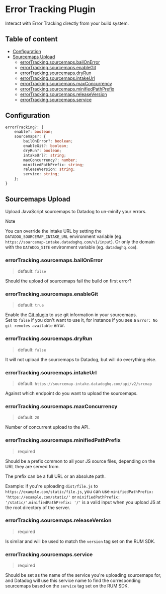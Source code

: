 # Error Tracking Plugin <!-- #omit in toc -->

Interact with Error Tracking directly from your build system.

<!-- The title and the following line will both be added to the root README.md  -->

## Table of content <!-- #omit in toc -->

<!-- This is auto generated with yarn cli integrity -->

<!-- #toc -->
-   [Configuration](#configuration)
-   [Sourcemaps Upload](#sourcemaps-upload)
    -   [errorTracking.sourcemaps.bailOnError](#errortrackingsourcemapsbailonerror)
    -   [errorTracking.sourcemaps.enableGit](#errortrackingsourcemapsenablegit)
    -   [errorTracking.sourcemaps.dryRun](#errortrackingsourcemapsdryrun)
    -   [errorTracking.sourcemaps.intakeUrl](#errortrackingsourcemapsintakeurl)
    -   [errorTracking.sourcemaps.maxConcurrency](#errortrackingsourcemapsmaxconcurrency)
    -   [errorTracking.sourcemaps.minifiedPathPrefix](#errortrackingsourcemapsminifiedpathprefix)
    -   [errorTracking.sourcemaps.releaseVersion](#errortrackingsourcemapsreleaseversion)
    -   [errorTracking.sourcemaps.service](#errortrackingsourcemapsservice)
<!-- #toc -->

## Configuration

```ts
errorTracking?: {
    enable?: boolean;
    sourcemaps?: {
        bailOnError?: boolean;
        enableGit?: boolean;
        dryRun?: boolean;
        intakeUrl?: string;
        maxConcurrency?: number;
        minifiedPathPrefix: string;
        releaseVersion: string;
        service: string;
    };
}
```

## Sourcemaps Upload

Upload JavaScript sourcemaps to Datadog to un-minify your errors.

> [!NOTE]
> You can override the intake URL by setting the `DATADOG_SOURCEMAP_INTAKE_URL` environment variable (eg. `https://sourcemap-intake.datadoghq.com/v1/input`).
> Or only the domain with the `DATADOG_SITE` environment variable (eg. `datadoghq.com`).

### errorTracking.sourcemaps.bailOnError

> default: `false`

Should the upload of sourcemaps fail the build on first error?

### errorTracking.sourcemaps.enableGit

> default: `true`

Enable the [Git plugin](/packages/plugins/git#readme) to use git information in your sourcemaps.<br/>
Set to `false` if you don't want to use it, for instance if you see a `Error: No git remotes available` error.

### errorTracking.sourcemaps.dryRun

> default: `false`

It will not upload the sourcemaps to Datadog, but will do everything else.

### errorTracking.sourcemaps.intakeUrl

> default: `https://sourcemap-intake.datadoghq.com/api/v2/srcmap`

Against which endpoint do you want to upload the sourcemaps.

### errorTracking.sourcemaps.maxConcurrency

> default: `20`

Number of concurrent upload to the API.

### errorTracking.sourcemaps.minifiedPathPrefix

> required

Should be a prefix common to all your JS source files, depending on the URL they are served from.

The prefix can be a full URL or an absolute path.

Example: if you're uploading `dist/file.js` to `https://example.com/static/file.js`, you can use `minifiedPathPrefix: 'https://example.com/static/'` or `minifiedPathPrefix: '/static/'`.`minifiedPathPrefix: '/'` is a valid input when you upload JS at the root directory of the server.

### errorTracking.sourcemaps.releaseVersion

> required

Is similar and will be used to match the `version` tag set on the RUM SDK.

### errorTracking.sourcemaps.service

> required

Should be set as the name of the service you're uploading sourcemaps for, and Datadog will use this service name to find the corresponding sourcemaps based on the `service` tag set on the RUM SDK.
